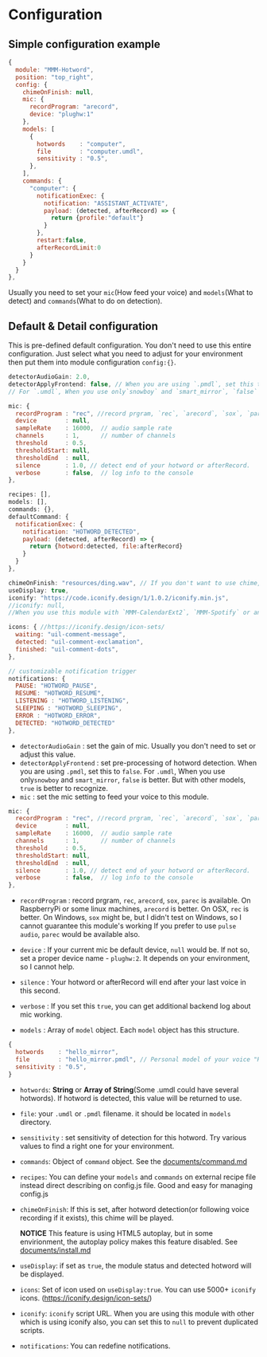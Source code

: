 # Configuration

## Simple configuration example
```js
{
  module: "MMM-Hotword",
  position: "top_right",
  config: {
    chimeOnFinish: null,
    mic: {
      recordProgram: "arecord",
      device: "plughw:1"
    },
    models: [
      {
        hotwords    : "computer",
        file        : "computer.umdl",
        sensitivity : "0.5",
      },
    ],
    commands: {
      "computer": {
        notificationExec: {
          notification: "ASSISTANT_ACTIVATE",
          payload: (detected, afterRecord) => {
            return {profile:"default"}
          }
        },
        restart:false,
        afterRecordLimit:0
      }
    }
  }
},
```
Usually you need to set your `mic`(How feed your voice) and `models`(What to detect) and `commands`(What to do on detection).

## Default & Detail configuration
This is pre-defined default configuration. You don't need to use this entire configuration. Just select what you need to adjust for your environment then put them into module configuration `config:{}`.


```js
detectorAudioGain: 2.0,
detectorApplyFrontend: false, // When you are using `.pmdl`, set this to `false`.
// For `.umdl`, When you use only`snowboy` and `smart_mirror`, `false` is better. But with other models, `true` is better.

mic: {
  recordProgram : "rec", //record prgram, `rec`, `arecord`, `sox`, `parec` is available
  device        : null,
  sampleRate    : 16000,  // audio sample rate
  channels      : 1,      // number of channels
  threshold     : 0.5,
  thresholdStart: null,
  thresholdEnd  : null,
  silence       : 1.0, // detect end of your hotword or afterRecord.
  verbose       : false,  // log info to the console
},

recipes: [],
models: [],
commands: {},
defaultCommand: {
  notificationExec: {
    notification: "HOTWORD_DETECTED",
    payload: (detected, afterRecord) => {
      return {hotword:detected, file:afterRecord}
    }
  }
},

chimeOnFinish: "resources/ding.wav", // If you don't want to use chime, set this to null.
useDisplay: true,
iconify: "https://code.iconify.design/1/1.0.2/iconify.min.js",
//iconify: null,
//When you use this module with `MMM-CalendarExt2`, `MMM-Spotify` or any other `iconify` used modules together, Set this to null.

icons: { //https://iconify.design/icon-sets/
  waiting: "uil-comment-message",
  detected: "uil-comment-exclamation",
  finished: "uil-comment-dots",
},

// customizable notification trigger
notifications: {
  PAUSE: "HOTWORD_PAUSE",
  RESUME: "HOTWORD_RESUME",
  LISTENING : "HOTWORD_LISTENING",
  SLEEPING : "HOTWORD_SLEEPING",
  ERROR : "HOTWORD_ERROR",
  DETECTED: "HOTWORD_DETECTED"
},
```

- `detectorAudioGain` : set the gain of mic. Usually you don't need to set or adjust this value.
- `detectorApplyFrontend` : set pre-processing of hotword detection. When you are using `.pmdl`, set this to `false`.
  For `.umdl`, When you use only`snowboy` and `smart_mirror`, `false` is better. But with other models, `true` is better to recognize.
- `mic` : set the mic setting to feed your voice to this module.
```js
mic: {
  recordProgram : "rec", //record prgram, `rec`, `arecord`, `sox`, `parec` is available
  device        : null,
  sampleRate    : 16000,  // audio sample rate
  channels      : 1,      // number of channels
  threshold     : 0.5,
  thresholdStart: null,
  thresholdEnd  : null,
  silence       : 1.0, // detect end of your hotword or afterRecord.
  verbose       : false,  // log info to the console
},
```
  - `recordProgram` : record prgram, `rec`, `arecord`, `sox`, `parec` is available.
    On RaspberryPi or some linux machines, `arecord` is better.
    On OSX, `rec` is better.
    On Windows, `sox` might be, but I didn't test on Windows, so I cannot guarantee this module's working
    If you prefer to use `pulse audio`, `parec` would be available also.

  - `device` : If your current mic be default device, `null` would be. If not so, set a proper device name - `plughw:2`. It depends on your environment, so I cannot help.
  - `silence` : Your hotword or afterRecord will end after your last voice in this second.
  - `verbose` : If you set this `true`, you can get additional backend log about mic working.
- `models` : Array of `model` object. Each `model` object has this structure.
```js
{
  hotwords    : "hello_mirror",
  file        : "hello_mirror.pmdl", // Personal model of your voice "Hello mirror"
  sensitivity : "0.5",
}
```
  - `hotwords`: **String** or **Array of String**(Some .umdl could have several hotwords). If hotword is detected, this value will be returned to use.
  - `file`: your `.umdl` or `.pmdl` filename. it should be located in `models` directory.
  - `sensitivity` : set sensitivity of detection for this hotword. Try various values to find a right one for your environment.
- `commands`: Object of `command` object. See the [documents/command.md](../documents/command.md)
- `recipes`: You can define your `models` and `commands` on external recipe file instead direct describing on config.js file. Good and easy for managing config.js
- `chimeOnFinish`: If this is set, after hotword detection(or following voice recording if it exists), this chime will be played.

  **NOTICE** This feature is using HTML5 autoplay, but in some envirionment, the autoplay policy makes this feature disabled. See [documents/install.md](../documents/install.md)
- `useDisplay`: if set as `true`, the module status and detected hotword will be displayed.
- `icons`: Set of icon used on `useDisplay:true`. You can use 5000+ `iconify` icons. (https://iconify.design/icon-sets/)
- `iconify`: `iconify` script URL. When you are using this module with other which is using iconify also, you can set this to `null` to prevent duplicated scripts.
- `notifications`: You can redefine notifications.
